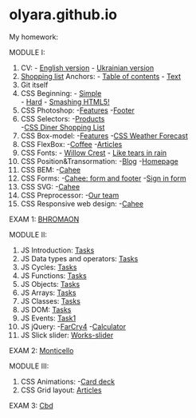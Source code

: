 # olyara.github.io
My homework:

MODULE I:
1. CV: - [English version](https://olyara.github.io/1CV/cv_en.html)
       - [Ukrainian version](https://olyara.github.io/1CV/cv_uk.html)
2. [Shopping list](https://olyara.github.io/2shopping-list/)
   Anchors: - [Table of contents](https://olyara.github.io/2anchors/task2_1.html) 
            - [Text](https://olyara.github.io/2anchors/task2_2.html)
3. Git itself
4. CSS Beginning: - [Simple](https://olyara.github.io/4styles-simple/)  
           - [Hard](https://olyara.github.io/4styles-hard/)
           - [Smashing HTML5!](https://olyara.github.io/4smashingHTML5/)
5. CSS Photoshop: -[Features](https://olyara.github.io/5features-photoshop/)
                  -[Footer](https://olyara.github.io/5footer-photoshop/)
6. CSS Selectors: -[Products](https://olyara.github.io/6products/)     
                  -[CSS Diner Shopping List](https://olyara.github.io/6css-diner-shopping-list/)
7. CSS Box-model: -[Features](https://olyara.github.io/7features-box-model/)
                  -[CSS Weather Forecast](https://olyara.github.io/7forecast/)
8. CSS FlexBox: -[Coffee](https://olyara.github.io/8coffee/)
                -[Articles](https://olyara.github.io/8articles-flexbox/)
9. CSS Fonts: - [Willow Crest](https://olyara.github.io/9willow-crest/)
              - [Like tears in rain](https://olyara.github.io/9like-tears-in-rain/)
10. CSS Position&Transormation: -[Blog](https://olyara.github.io/10blog/)
                                -[Homepage](https://olyara.github.io/10homepage/)
11. CSS BEM: -[Cahee](https://olyara.github.io/11cahee/)     
12. CSS Forms: -[Cahee: form and footer](https://olyara.github.io/10cahee-form/)
               -[Sign in form](https://olyara.github.io/10sign-in/)
13. CSS SVG: -[Cahee](https://olyara.github.io/13cahee/)
14. CSS Preprocessor: -[Our team](https://olyara.github.io/14our-team/)
15. CSS Responsive web design: -[Cahee](https://olyara.github.io/14cahee/)

EXAM 1: [BHROMAON]( https://olyara.github.io/EXAM-Module1/)

MODULE II:
1. JS Introduction: [Tasks](https://github.com/olyara/22_js-intro/blob/master/js/script.js)
2. JS Data types and operators: [Tasks](https://github.com/olyara/23_js_data-types_operators/blob/master/js/script.js)
3. JS Cycles: [Tasks](https://github.com/olyara/24_js_cycles/blob/master/js/script.js)
4. JS Functions: [Tasks](https://github.com/olyara/25_js_functions/blob/master/js/script.js)
5. JS Objects: [Tasks](https://github.com/olyara/26_js_objects/blob/master/js/script.js)
6. JS Arrays: [Tasks](https://github.com/olyara/27_js_arrays/blob/master/js/script.js)
7. JS Classes: [Tasks](https://github.com/olyara/28_js_classes/blob/master/js/script.js)
8. JS DOM: [Tasks](https://github.com/olyara/29_js_DOM/blob/master/js/script.js)
9. JS Events: [Task1](https://github.com/olyara/30_js_events)
10. JS jQuery: -[FarCry4](https://olyara.github.io/31_js_jQuery_FarCry4/)
               -[Calculator](https://olyara.github.io/31_js_jQuery_calculator/)
11. JS Slick slider: [Works-slider](https://olyara.github.io/32_js_slick-slider/index.html) 

EXAM 2: [Monticello](https://olyara.github.io/EXAM-Module2/)

MODULE III:
1. CSS Animations: -[Card deck](https://olyara.github.io/37_css-animations_card-deck/)
2. CSS Grid layout: [Articles](https://olyara.github.io/38_css-grid-layout/)

EXAM 3: [Cbd](https://olyara.github.io/EXAM-Module3/)
               
